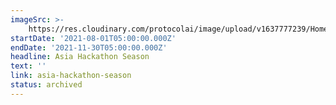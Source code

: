```yaml
---
imageSrc: >-
    https://res.cloudinary.com/protocolai/image/upload/v1637777239/Home/asia-season_l26qti_raiuiu.png
startDate: '2021-08-01T05:00:00.000Z'
endDate: '2021-11-30T05:00:00.000Z'
headline: Asia Hackathon Season
text: ''
link: asia-hackathon-season
status: archived
---
```

